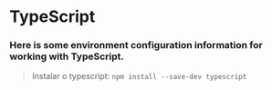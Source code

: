 # TypeScript
### Here is some environment configuration information for working with TypeScript.

> Instalar o typescript:
`npm install --save-dev typescript`